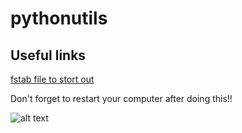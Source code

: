 # pythonutils

## Useful links

[fstab file to stort out](https://apple.stackexchange.com/questions/174879/how-to-write-fstab-rules-for-an-ntfs-volume-if-the-volume-has-no-label-or-uuid)

Don't forget to restart your computer after doing this!!

![alt text](https://botlab.io/wp-content/uploads/2017/07/1-BBT_ZPaQIuw5YUqiQ1FXew-1080x588.png)